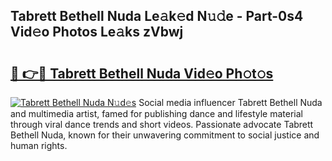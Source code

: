 ## Tabrett Bethell Nuda Le𝚊k𝚎d N𝚞𝚍e - Part-0s4 Vid𝚎o Photos Le𝚊ks zVbwj

# <h2><a href="http://fbftee.evod.top/?m=Tabrett+Bethell+Nuda">🔗 👉🔴 Tabrett Bethell Nuda Vid𝚎o Ph𝚘t𝚘s</a></h2>

[![Tabrett Bethell Nuda N𝚞d𝚎s](https://i.imgur.com/8V9OHl7.gif)](http://fbftee.evod.top/?m=Tabrett+Bethell+Nuda)
Social media influencer Tabrett Bethell Nuda and multimedia artist, famed for publishing dance and lifestyle material through viral dance trends and short videos. Passionate advocate Tabrett Bethell Nuda, known for their unwavering commitment to social justice and human rights. 

